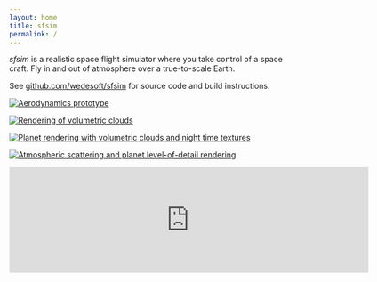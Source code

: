 ```yaml
---
layout: home
title: sfsim
permalink: /
---
```


*sfsim* is a realistic space flight simulator where you take control of a space craft.
Fly in and out of atmosphere over a true-to-scale Earth.

See [github.com/wedesoft/sfsim][1] for source code and build instructions.

[![Aerodynamics prototype](https://i.ytimg.com/vi/vmg0p5jawnY/hqdefault.jpg)](https://www.youtube.com/watch?v=vmg0p5jawnY)

[![Rendering of volumetric clouds](https://i.ytimg.com/vi/ierGCAhkxAU/hqdefault.jpg)](https://www.youtube.com/watch?v=ierGCAhkxAU)

[![Planet rendering with volumetric clouds and night time textures](https://i.ytimg.com/vi/2v3VOJMnPBI/hqdefault.jpg)](https://www.youtube.com/watch?v=2v3VOJMnPBI)

[![Atmospheric scattering and planet level-of-detail rendering](https://i.ytimg.com/vi/Ce3oWQflYOY/hqdefault.jpg)](https://www.youtube.com/watch?v=Ce3oWQflYOY)

<iframe src="https://store.steampowered.com/widget/3687560/" frameborder="0" width="646" height="190"></iframe>

[1]: https://github.com/wedesoft/sfsim
